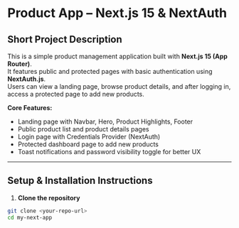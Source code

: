# Product App – Next.js 15 & NextAuth

## Short Project Description
This is a simple product management application built with **Next.js 15 (App Router)**.  
It features public and protected pages with basic authentication using **NextAuth.js**.  
Users can view a landing page, browse product details, and after logging in, access a protected page to add new products.

**Core Features:**
- Landing page with Navbar, Hero, Product Highlights, Footer
- Public product list and product details pages
- Login page with Credentials Provider (NextAuth)
- Protected dashboard page to add new products
- Toast notifications and password visibility toggle for better UX

---

## Setup & Installation Instructions

1. **Clone the repository**
```bash
git clone <your-repo-url>
cd my-next-app
